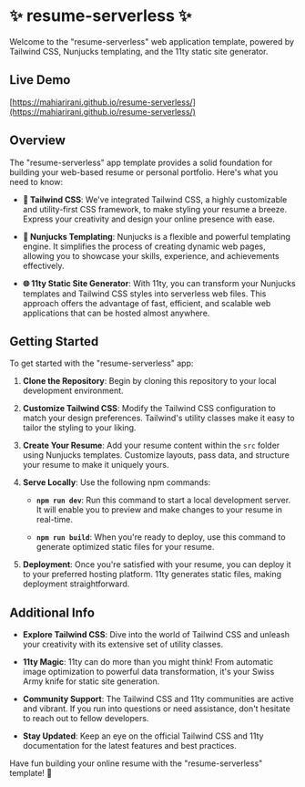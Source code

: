 # ✨ resume-serverless ✨

Welcome to the "resume-serverless" web application template, powered by Tailwind CSS, Nunjucks templating, and the 11ty
static site generator.

## Live Demo

[https://mahiarirani.github.io/resume-serverless/](https://mahiarirani.github.io/resume-serverless/)

## Overview

The "resume-serverless" app template provides a solid foundation for building your web-based resume or personal
portfolio. Here's what you need to know:

- **🎨 Tailwind CSS**: We've integrated Tailwind CSS, a highly customizable and utility-first CSS framework, to make
  styling your resume a breeze. Express your creativity and design your online presence with ease.

- **🧩 Nunjucks Templating**: Nunjucks is a flexible and powerful templating engine. It simplifies the process of creating
  dynamic web pages, allowing you to showcase your skills, experience, and achievements effectively.

- **🌐 11ty Static Site Generator**: With 11ty, you can transform your Nunjucks templates and Tailwind CSS styles into
  serverless web files. This approach offers the advantage of fast, efficient, and scalable web applications that can be
  hosted almost anywhere.

## Getting Started

To get started with the "resume-serverless" app:

1. **Clone the Repository**: Begin by cloning this repository to your local development environment.

2. **Customize Tailwind CSS**: Modify the Tailwind CSS configuration to match your design preferences. Tailwind's
   utility classes make it easy to tailor the styling to your liking.

3. **Create Your Resume**: Add your resume content within the `src` folder using Nunjucks templates. Customize layouts,
   pass data, and structure your resume to make it uniquely yours.

4. **Serve Locally**: Use the following npm commands:

    - **`npm run dev`**: Run this command to start a local development server. It will enable you to preview and make
      changes to your resume in real-time.

    - **`npm run build`**: When you're ready to deploy, use this command to generate optimized static files for your
      resume.

5. **Deployment**: Once you're satisfied with your resume, you can deploy it to your preferred hosting platform. 11ty
   generates static files, making deployment straightforward.

## Additional Info

- **Explore Tailwind CSS**: Dive into the world of Tailwind CSS and unleash your creativity with its extensive set of
  utility classes.

- **11ty Magic**: 11ty can do more than you might think! From automatic image optimization to powerful data
  transformation, it's your Swiss Army knife for static site generation.

- **Community Support**: The Tailwind CSS and 11ty communities are active and vibrant. If you run into questions or need
  assistance, don't hesitate to reach out to fellow developers.

- **Stay Updated**: Keep an eye on the official Tailwind CSS and 11ty documentation for the latest features and best
  practices.

Have fun building your online resume with the "resume-serverless" template! 🚀